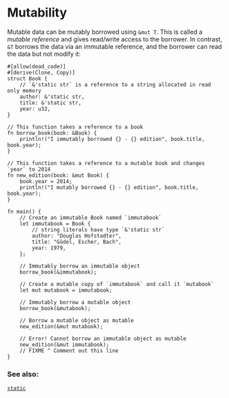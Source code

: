 # Mutability

Mutable data can be mutably borrowed using `&mut T`. This is called 
a *mutable reference* and gives read/write access to the borrower.
In contrast, `&T` borrows the data via an immutable reference, and 
the borrower can read the data but not modify it:

```rust,editable,ignore,mdbook-runnable
#[allow(dead_code)]
#[derive(Clone, Copy)]
struct Book {
    // `&'static str` is a reference to a string allocated in read only memory
    author: &'static str,
    title: &'static str,
    year: u32,
}

// This function takes a reference to a book
fn borrow_book(book: &Book) {
    println!("I immutably borrowed {} - {} edition", book.title, book.year);
}

// This function takes a reference to a mutable book and changes `year` to 2014
fn new_edition(book: &mut Book) {
    book.year = 2014;
    println!("I mutably borrowed {} - {} edition", book.title, book.year);
}

fn main() {
    // Create an immutable Book named `immutabook`
    let immutabook = Book {
        // string literals have type `&'static str`
        author: "Douglas Hofstadter",
        title: "Gödel, Escher, Bach",
        year: 1979,
    };
    
    // Immutably borrow an immutable object
    borrow_book(&immutabook);
    
    // Create a mutable copy of `immutabook` and call it `mutabook`
    let mut mutabook = immutabook;

    // Immutably borrow a mutable object
    borrow_book(&mutabook);
    
    // Borrow a mutable object as mutable
    new_edition(&mut mutabook);
    
    // Error! Cannot borrow an immutable object as mutable
    new_edition(&mut immutabook);
    // FIXME ^ Comment out this line
}
```

### See also:
[`static`][static]

[static]: ../lifetime/static_lifetime.html
